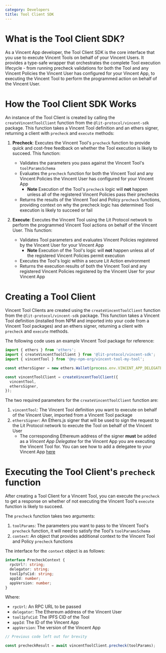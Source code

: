 ```yaml
---
category: Developers
title: Tool Client SDK
---
```


# What is the Tool Client SDK?

As a Vincent App developer, the Tool Client SDK is the core interface that you use to execute Vincent Tools on behalf of your Vincent Users. It provides a type-safe wrapper that orchestrates the complete Tool execution lifecycle - from running precheck validations for both the Tool and any Vincent Policies the Vincent User has configured for your Vincent App, to executing the Vincent Tool to perform the programmed action on behalf of the Vincent User.

# How the Tool Client SDK Works

An instance of the Tool Client is created by calling the `createVincentToolClient` function from the `@lit-protocol/vincent-sdk` package. This function takes a Vincent Tool definition and an ethers signer, returning a client with `precheck` and `execute` methods:

1. **Precheck**: Executes the Vincent Tool's `precheck` function to provide quick and cost-free feedback on whether the Tool execution is likely to succeed. This function:

   - Validates the parameters you pass against the Vincent Tool's `toolParamsSchema`
   - Evaluates the `precheck` function for both the Vincent Tool and any Vincent Policies the Vincent User has configured for your Vincent App
     - **Note** Execution of the Tool's `precheck` logic will **not** happen unless all of the registered Vincent Policies pass their prechecks
   - Returns the results of the Vincent Tool and Policy `precheck` functions, providing context on why the precheck logic has determined Tool execution is likely to succeed or fail

2. **Execute**: Executes the Vincent Tool using the Lit Protocol network to perform the programmed Vincent Tool actions on behalf of the Vincent User. This function:
   - Validates Tool parameters and evaluates Vincent Policies registered by the Vincent User for your Vincent App
     - **Note** Execution of the Tool's logic will **not** happen unless all of the registered Vincent Policies permit execution
   - Executes the Tool's logic within a secure Lit Action environment
   - Returns the execution results of both the Vincent Tool and any registered Vincent Policies registered by the Vincent User for your Vincent App

# Creating a Tool Client

Vincent Tool Clients are created using the `createVincentToolClient` function from the `@lit-protocol/vincent-sdk` package. This function takes a Vincent Tool definition (installed from NPM and imported into your code from a Vincent Tool packages) and an ethers signer, returning a client with `precheck` and `execute` methods.

The following code uses an example Vincent Tool package for reference:

```typescript
import { ethers } from 'ethers';
import { createVincentToolClient } from '@lit-protocol/vincent-sdk';
import { vincentTool } from '@my-npm-org/vincent-tool-my-tool';

const ethersSigner = new ethers.Wallet(process.env.VINCENT_APP_DELEGATEE_PRIVATE_KEY);

const vincentToolClient = createVincentToolClient({
  vincentTool,
  ethersSigner,
});
```

The two required parameters for the `createVincentToolClient` function are:

1. `vincentTool`: The Vincent Tool definition you want to execute on behalf of the Vincent User, imported from a Vincent Tool package
2. `ethersSigner`: An Ethers.js signer that will be used to sign the request to the Lit Protocol network to execute the Tool on behalf of the Vincent User
   - The corresponding Ethereum address of the signer **must** be added as a _Vincent App Delegatee_ for the Vincent App you are executing the Vincent Tool for. You can see how to add a delegatee to your Vincent App [here](./Quick-Start.md#2-registering-an-app-using-the-app-dashboard)

# Executing the Tool Client's `precheck` function

After creating a Tool Client for a Vincent Tool, you can execute the `precheck` to get a response on whether of not executing the Vincent Tool's `execute` function is likely to succeed.

The `precheck` function takes two arguments:

1. `toolParams`: The parameters you want to pass to the Vincent Tool's `precheck` function, it will need to satisfy the Tool's `toolParamsSchema`
2. `context`: An object that provides additional context to the Vincent Tool and Policy `precheck` functions

The interface for the `context` object is as follows:

```typescript
interface PrecheckContext {
  rpcUrl?: string;
  delegator: string;
  toolIpfsCid: string;
  appId: number;
  appVersion: number;
}
```

Where:

- `rpcUrl`: An RPC URL to be passed
- `delegator`: The Ethereum address of the Vincent User
- `toolIpfsCid`: The IPFS CID of the Tool
- `appId`: The ID of the Vincent App
- `appVersion`: The version of the Vincent App

```typescript
// Previous code left out for brevity

const precheckResult = await vincentToolClient.precheck(toolParams);
```
